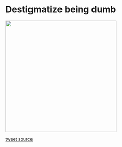 # Destigmatize being dumb

<img src="https://github.com/user-attachments/assets/f23cdcd3-9865-4881-8aff-2364e69202bd" width="350" />

[tweet source](https://x.com/DefenderOfBasic/status/1830083495886033335)

